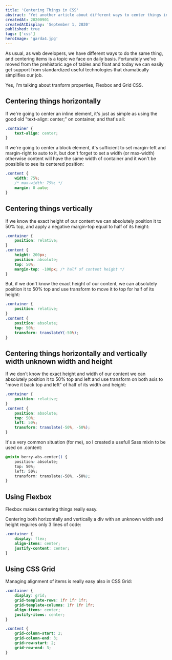 ```yaml
---
title: 'Centering Things in CSS'
abstract: 'Yet another article about different ways to center things in CSS: position absolute + translate, Flexbox, CSS Grid.'
createdAt: 20200901
createdAtDisplay: 'September 1, 2020'
published: true
tags: ['css']
heroImage: 'garda4.jpg'
---
```


As usual, as web developers, we have different ways to do the same thing, and centering items is a topic we face on daily basis. Fortunately we've moved from the prehistoric age of tables and float and today we can easily get support from standardized useful technologies that dramatically simplifies our job.

Yes, I'm talking about tranform properties, Flexbox and Grid CSS.

## Centering things horizontally

If we're going to center an inline element, it's just as simple as using the good old "text-align: center;" on container, and that's all:

```css
.container {
    text-align: center;
}
```

If we're going to center a block element, it's sufficient to set margin-left and margin-right to auto to it, but don't forget to set a width (or max-width) otherwise content will have the same width of container and it won't be possibile to see its centered position:

```css
.content {
    width: 75%;
    /* max-width: 75%; */
    margin: 0 auto;
}
```

## Centering things vertically

If we know the exact height of our content we can absolutely position it to 50% top, and apply a negative margin-top equal to half of its height:

```css
.container {
    position: relative;
}
.content {
    height: 200px;
    position: absolute;
    top: 50%;
    margin-top: -100px; /* half of content height */
}
```

But, if we don't know the exact height of our content, we can absolutely position it to 50% top and use transform to move it to top for half of its height:

```css
.container {
    position: relative;
}
.content {
    position: absolute;
    top: 50%;
    transform: translateY(-50%);
}
```

## Centering things horizontally and vertically width unknown width and height

If we don't know the exact height and width of our content we can absolutely position it to 50% top and left and use transform on both axis to "move it back top and left" of half of its width and height:

```css
.container {
    position: relative;
}
.content {
    position: absolute;
    top: 50%;
    left: 50%;
    transform: translate(-50%, -50%);
}
```

It's a very common situation (for me), so I created a usefull Sass mixin to be used on .content:

```css
@mixin berry-abs-center() {
    position: absolute;
    top: 50%;
    left: 50%;
    transform: translate(-50%, -50%);
}
```

## Using Flexbox

Flexbox makes centering things really easy.

Centering both horizontally and vertically a div with an unknown width and height requires only 3 lines of code:

```css
.container {
    display: flex;
    align-items: center;
    justify-content: center;
}
```

## Using CSS Grid

Managing alignment of items is really easy also in CSS Grid:

```css
.container {
    display: grid;
    grid-template-rows: 1fr 1fr 1fr;
    grid-template-columns: 1fr 1fr 1fr;
    align-items: center;
    justify-items: center;
}

.content {
    grid-column-start: 2;
    grid-column-end: 3;
    grid-row-start: 2;
    grid-row-end: 3;
}
```
